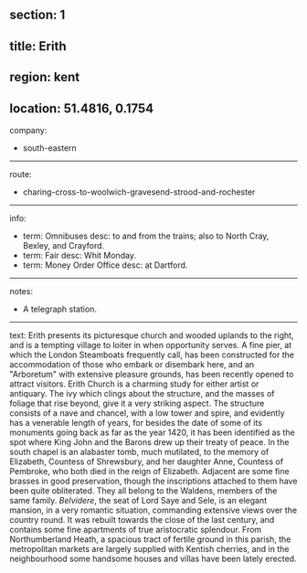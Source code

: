 section: 1
----
title: Erith
----
region: kent
----
location: 51.4816, 0.1754
----
company:
- south-eastern
----
route:
- charing-cross-to-woolwich-gravesend-strood-and-rochester
----
info:
- term: Omnibuses
  desc: to and from the trains; also to North Cray, Bexley, and Crayford.
- term: Fair
  desc: Whit Monday.
- term: Money Order Office
  desc: at Dartford.
----
notes:
- A telegraph station.
----
text: Erith presents its picturesque church and wooded uplands to the right, and is a tempting village to loiter in when opportunity serves. A fine pier, at which the London Steamboats frequently call, has been constructed for the accommodation of those who embark or disembark here, and an "Arboretum" with extensive pleasure grounds, has been recently opened to attract visitors. Erith Church is a charming study for either artist or antiquary. The ivy which clings about the structure, and the masses of foliage that rise beyond, give it a very striking aspect. The structure consists of a nave and chancel, with a low tower and spire, and evidently has a venerable length of years, for besides the date of some of its monuments going back as far as the year 1420, it has been identified as the spot where King John and the Barons drew up their treaty of peace. In the south chapel is an alabaster tomb, much mutilated, to the memory of Elizabeth, Countess of Shrewsbury, and her daughter Anne, Countess of Pembroke, who both died in the reign of Elizabeth. Adjacent are some fine brasses in good preservation, though the inscriptions attached to them have been quite obliterated. They all belong to the Waldens, members of the same family. *Belvidere*, the seat of Lord Saye and Sele, is an elegant mansion, in a very romantic situation, commanding extensive views over the country round. It was rebuilt towards the close of the last century, and contains some fine apartments of true aristocratic splendour. From Northumberland Heath, a spacious tract of fertile ground in this parish, the metropolitan markets are largely supplied with Kentish cherries, and in the neighbourhood some handsome houses and villas have been lately erected.
